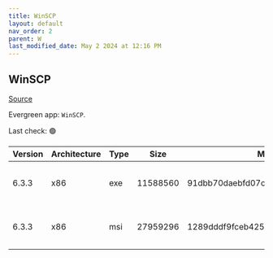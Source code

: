 ```yaml
---
title: WinSCP
layout: default
nav_order: 2
parent: W
last_modified_date: May 2 2024 at 12:16 PM
---
```


## WinSCP

[Source](https://winscp.net/)

Evergreen app: `WinSCP`. 

Last check: 🟢

| Version | Architecture | Type | Size     | Md5                              | URI                                                                                                                                                                                                                  |
| ------- | ------------ | ---- | -------- | -------------------------------- | -------------------------------------------------------------------------------------------------------------------------------------------------------------------------------------------------------------------- |
| 6.3.3   | x86          | exe  | 11588560 | 91dbb70daebfd07c13cc7bf5bb8898a0 | [https://sourceforge.net/projects/winscp/files/WinSCP/6.3.3/WinSCP-6.3.3-Setup.exe/WinSCP-6.3.3-Setup.exe](https://sourceforge.net/projects/winscp/files/WinSCP/6.3.3/WinSCP-6.3.3-Setup.exe/WinSCP-6.3.3-Setup.exe) |
| 6.3.3   | x86          | msi  | 27959296 | 1289dddf9fceb42565a4d3bf70862427 | [https://sourceforge.net/projects/winscp/files/WinSCP/6.3.3/WinSCP-6.3.3-Setup.exe/WinSCP-6.3.3.msi](https://sourceforge.net/projects/winscp/files/WinSCP/6.3.3/WinSCP-6.3.3-Setup.exe/WinSCP-6.3.3.msi)             |
